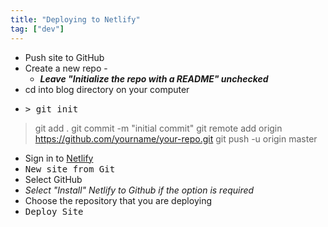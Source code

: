 ```yaml
---
title: "Deploying to Netlify"
tag: ["dev"]
---
```


* Push site to GitHub
* Create a new repo - 
    * ***Leave "Initialize the repo with a README" unchecked***
* cd into blog directory on your computer
* <pre class="pre-md">> git init
> git add .
> git commit -m "initial commit"
> git remote add origin https://github.com/yourname/your-repo.git
> git push -u origin master</pre>
* Sign in to <a href="https://www.netlify.com/" target="_blank" rel="noopener">Netlify</a>
* <kbd>New site from Git</kbd>
* Select GitHub
* *Select "Install" Netlify to Github if the option is required*
* Choose the repository that you are deploying
* <kbd>Deploy Site</kbd>

